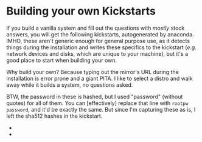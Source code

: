 # Building your own Kickstarts

If you build a vanilla system and fill out the questions with _mostly_
stock answers, you will get the following kickstarts, autogenerated by
anaconda.  IMHO, these aren't generic enough for general purpose use, as
it detects things during the installation and writes these specifics to
the kickstart (_e.g._ network devices and disks, which are unique to your
machine), but it's a good place to start when building your own.

Why build your own?  Because typing out the mirror's URL during the
installation is error prone and a giant PITA.  I like to select a distro
and walk away while it builds a system, no questions asked.

BTW, the password in these is hashed, but I used "password" (without
quotes) for all of them.  You can [effectively] replace that line with
`rootpw password`, and it'd be exactly the same.  But since I'm capturing
these as is, I left the sha512 hashes in the kickstart.

  * [](anaconda-ks.cfg.CentOS-6.10-x86_64-bin-DVD1.txt)
  * [](anaconda-ks.cfg.CentOS-7-x86_64-Everything-1908.txt)


